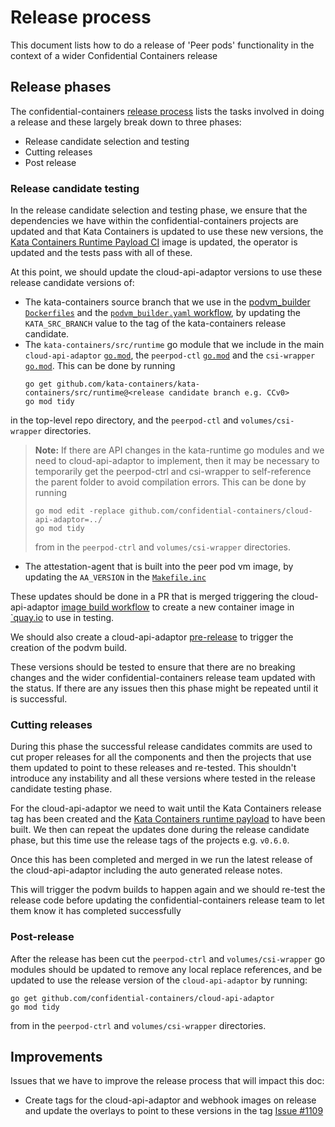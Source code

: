 # Release process

This document lists how to do a release of 'Peer pods' functionality in the context of a wider Confidential
Containers release

## Release phases

The confidential-containers
[release process](https://github.com/confidential-containers/community/blob/main/.github/ISSUE_TEMPLATE/release-check-list.md)
lists the tasks involved in doing a release and these largely break down to three phases:
- Release candidate selection and testing
- Cutting releases
- Post release

### Release candidate testing

In the release candidate selection and testing phase, we ensure that the dependencies we have within the
confidential-containers projects are updated and that Kata Containers is updated to use these new versions, the
[Kata Containers Runtime Payload CI](https://github.com/kata-containers/kata-containers/actions/workflows/cc-payload-after-push.yaml)
image is updated, the operator is updated and the tests pass with all of these. 

At this point, we should update the cloud-api-adaptor versions to use these release candidate versions of:
- The kata-containers source branch that we use in the [podvm_builder `Dockerfiles`](../podvm/) and the
[`podvm_builder.yaml` workflow](../.github/workflows/podvm_builder.yaml), by updating the `KATA_SRC_BRANCH` value to
the tag of the kata-containers release candidate.
- The `kata-containers/src/runtime` go module that we include in the main `cloud-api-adaptor` [`go.mod`](../go.mod),
the `peerpod-ctl` [`go.mod`](../peerpod-ctrl/go.mod) and the `csi-wrapper` [`go.mod`](../volumes/csi-wrapper/go.mod).
This can be done by running
  ```
  go get github.com/kata-containers/kata-containers/src/runtime@<release candidate branch e.g. CCv0>
  go mod tidy
  ```
in the top-level repo directory, and the `peerpod-ctl` and `volumes/csi-wrapper` directories.
> **Note:** If there are API changes in the kata-runtime go modules and we need to cloud-api-adaptor to implement,
then it may be necessary to temporarily get the peerpod-ctrl and csi-wrapper to self-reference the parent folder to
avoid compilation errors. This can be done by running 
> ```
> go mod edit -replace github.com/confidential-containers/cloud-api-adaptor=../
> go mod tidy
> ```
> from in the `peerpod-ctrl` and `volumes/csi-wrapper` directories.
- The attestation-agent that is built into the peer pod vm image, by updating the `AA_VERSION` in the 
[`Makefile.inc`](../podvm/Makefile.inc)

These updates should be done in a PR that is merged triggering the cloud-api-adaptor
[image build workflow](../.github/workflows/image.yaml) to create a new container image in 
[`quay.io](https://quay.io/repository/confidential-containers/cloud-api-adaptor?tab=tags) to use in testing.

We should also create a cloud-api-adaptor [pre-release](https://github.com/confidential-containers/cloud-api-adaptor/releases/new)
to trigger the creation of the podvm build.

These versions should be tested to ensure that there are no breaking changes and the wider confidential-containers
release team updated with the status. If there are any issues then this phase might be repeated until it is
successful.

### Cutting releases

During this phase the successful release candidates commits are used to cut proper releases for all the components
and then the projects that use them updated to point to these releases and re-tested. This shouldn't introduce any
instability and all these versions where tested in the release candidate testing phase.

For the cloud-api-adaptor we need to wait until the Kata Containers release tag has been created and the
[Kata Containers runtime payload](https://github.com/kata-containers/kata-containers/actions/workflows/cc-payload.yaml)
to have been built. We then can repeat the updates done during the release candidate phase, but this time use the
release tags of the projects e.g. `v0.6.0`.

Once this has been completed and merged in we run the latest release of the cloud-api-adaptor including the auto
generated release notes.

This will trigger the podvm builds to happen again and we should re-test the release code before updating the
confidential-containers release team to let them know it has completed successfully

### Post-release

After the release has been cut the `peerpod-ctrl` and `volumes/csi-wrapper` go modules should be updated to remove
any local replace references, and be updated to use the release version of the `cloud-api-adaptor` by running:
  ```
  go get github.com/confidential-containers/cloud-api-adaptor
  go mod tidy
  ```
from in the `peerpod-ctrl` and `volumes/csi-wrapper` directories.

## Improvements

Issues that we have to improve the release process that will impact this doc:

- Create tags for the cloud-api-adaptor and webhook images on release and update the overlays to point to these
versions in the tag [Issue #1109](https://github.com/confidential-containers/cloud-api-adaptor/issues/1109)